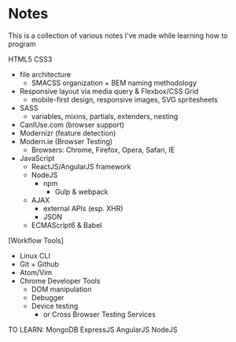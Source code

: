 # Notes
This is a collection of various notes I've made while learning how to program

HTML5
CSS3
  - file architecture
    - SMACSS organization + BEM naming methodology
  - Responsive layout via media query & Flexbox/CSS Grid
    - mobile-first design, responsive images, SVG spritesheets
  - SASS
      - variables, mixins, partials, extenders, nesting
  - CanIUse.com (browser support)
  - Modernizr (feature detection)
  - Modern.ie (Browser Testing)
    - Browsers: Chrome, Firefox, Opera, Safari, IE
- JavaScript
  - ReactJS/AngularJS framework
  - NodeJS
    - npm
      + Gulp & webpack
  - AJAX
    - external APIs (esp. XHR)
    + JSON
  - ECMAScript6 & Babel


[Workflow Tools]

- Linux CLI
- Git + Github
- Atom/Vim
- Chrome Developer Tools
  - DOM manipulation
  - Debugger
  - Device testing
    - or Cross Browser Testing Services

TO LEARN:
MongoDB
ExpressJS
AngularJS
NodeJS
